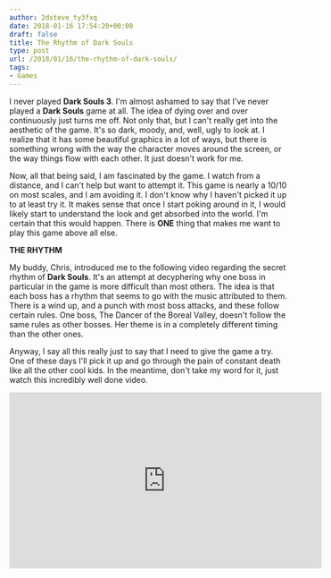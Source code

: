 ```yaml
---
author: 2dsteve_ty3fxq
date: 2018-01-16 17:54:20+00:00
draft: false
title: The Rhythm of Dark Souls
type: post
url: /2018/01/16/the-rhythm-of-dark-souls/
tags:
- Games
---
```


I never played **Dark Souls 3**. I'm almost ashamed to say that I've never played a **Dark Souls** game at all. The idea of dying over and over continuously just turns me off. Not only that, but I can't really get into the aesthetic of the game. It's so dark, moody, and, well, ugly to look at. I realize that it has some beautiful graphics in a lot of ways, but there is something wrong with the way the character moves around the screen, or the way things flow with each other. It just doesn't work for me.

Now, all that being said, I am fascinated by the game. I watch from a distance, and I can't help but want to attempt it. This game is nearly a 10/10 on most scales, and I am avoiding it. I don't know why I haven't picked it up to at least try it. It makes sense that once I start poking around in it, I would likely start to understand the look and get absorbed into the world. I'm certain that this would happen. There is **ONE** thing that makes me want to play this game above all else.

**THE RHYTHM**

My buddy, Chris, introduced me to the following video regarding the secret rhythm of **Dark Souls**. It's an attempt at decyphering why one boss in particular in the game is more difficult than most others. The idea is that each boss has a rhythm that seems to go with the music attributed to them. There is a wind up, and a punch with most boss attacks, and these follow certain rules. One boss, The Dancer of the Boreal Valley, doesn't follow the same rules as other bosses. Her theme is in a completely different timing than the other ones.

Anyway, I say all this really just to say that I need to give the game a try. One of these days I'll pick it up and go through the pain of constant death like all the other cool kids. In the meantime, don't take my word for it, just watch this incredibly well done video.

<iframe src="https://www.youtube.com/embed/9ZmAiyPRGqE" allowfullscreen="allowfullscreen" height="315" frameborder="0" width="560"></iframe>
